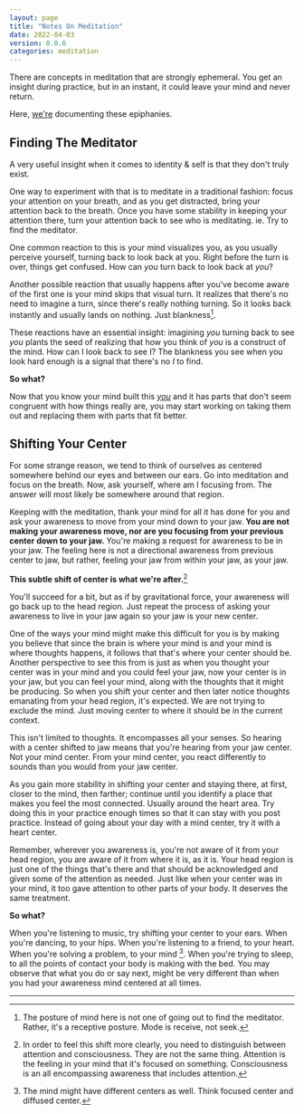```yaml
---
layout: page
title: "Notes On Meditation"
date: 2022-04-03
version: 0.0.6
categories: meditation
---
```


There are concepts in meditation that are strongly ephemeral. You get an insight during practice,
but in an instant, it could leave your mind and never return.

Here, [we're](/how-are-you.html) documenting these epiphanies.

## Finding The Meditator

A very useful insight when it comes to identity & self is that they don't truly exist.

One way to experiment with that is to meditate in a traditional fashion: focus your attention on your breath,
and as you get distracted, bring your attention back to the breath. Once you have some
stability in keeping your attention there, turn your attention back to see who is meditating. ie. Try
to find the meditator.

One common reaction to this is your mind visualizes you, as you usually perceive yourself,
turning back to look back at you. Right before the turn is over, things get confused. How can _you_ turn
back to look back at _you_?

Another possible reaction that usually happens after you've become aware of the first one is your mind
skips that visual turn. It realizes that there's no need to imagine a turn, since there's really nothing turning.
So it looks back instantly and usually lands on nothing. Just blankness[^1].

These reactions have an essential insight: imagining _you_ turning back to see _you_ plants the seed of realizing
that how you think of _you_ is a construct of the mind. How can I look back to see I? The blankness you see
when you look hard enough is a signal that there's no _I_ to find.

**So what?**

Now that you know your mind built this [_you_](/how-are-you) and it has parts that don't seem congruent with how things really are,
you may start working on taking them out and replacing them with parts that fit better.

## Shifting Your Center

For some strange reason, we tend to think of ourselves as centered somewhere behind our eyes and between
our ears. Go into meditation and focus on the breath. Now, ask yourself, where am I focusing from. The answer will
most likely be somewhere around that region.

Keeping with the meditation, thank your mind for all it has done for you and ask your awareness
to move from your mind down to your jaw. **You are
not making your awareness move, nor are you focusing from your previous center down to your jaw.** You're making a
request for awareness to be in your jaw. The feeling here is not a directional awareness from previous center to jaw,
but rather, feeling your jaw from within your jaw, as your jaw.

**This subtle shift of center is what we're after.**[^3]

You'll succeed for a bit, but as if by gravitational force, your awareness will go back up to the head region. Just repeat
the process of asking your awareness to live in your jaw again so your jaw is your new center.

One of the ways your mind might make this difficult for you is by making you believe that since the brain is where
your mind is and your mind is where thoughts happens, it follows that that's where your center should be.
Another perspective to see this from
is just as when you thought your center was in your mind and you could feel your jaw, now your center is in your
jaw, but you can feel your mind, along with the thoughts that it might be producing. So when you shift your
center and then later notice thoughts emanating from your head region, it's expected. We are not trying to exclude the mind. Just moving
center to where it should be in the current context.

This isn't limited to thoughts. It encompasses all your senses. So hearing with a center shifted to jaw means that
you're hearing from your jaw center. Not your mind center. From your mind center, you react differently to sounds
than you would from your jaw center.

As you gain more stability in shifting your center and staying there, at first, closer to the mind, then farther;
continue until you identify a place that makes you feel the most connected. Usually around the heart area. Try doing this
in your practice enough times so that it can stay with you post practice. Instead of going about your day with a mind
center, try it with a heart center.

Remember, wherever you awareness is, you're not aware of it from your head region, you are aware of it from where it is,
as it is. Your head region is just one of the things that's there and that should be acknowledged and given some of
the attention as needed. Just like when your center was in your mind, it too gave attention to other parts of your body.
It deserves the same treatment.

**So what?**

When you're listening to music, try shifting your center to your ears. When you're dancing, to your hips. When you're listening
to a friend, to your heart. When you're solving a problem, to your mind [^2]. When you're trying to sleep, to all the points of contact
your body is making with the bed. You may observe that what you do or say next, might be very different than when you had your
awareness mind centered at all times.

---

[^1]: The posture of mind here is not one of going out to find the meditator. Rather, it's a receptive posture. Mode is receive, not seek.
[^2]: The mind might have different centers as well. Think focused center and diffused center.
[^3]: In order to feel this shift more clearly, you need to distinguish between attention and consciousness. They are not the same thing. Attention is the feeling in your mind that it's focused on something. Consciousness is an all encompassing awareness that includes attention.
